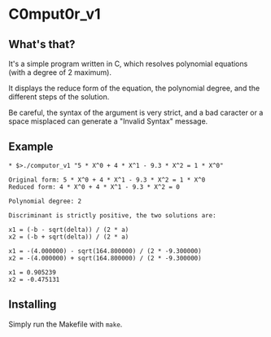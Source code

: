 # C0mput0r_v1

## What's that?

It's a simple program written in C, which resolves polynomial equations (with a degree of 2 maximum).

It displays the reduce form of the equation, the polynomial degree, and the different steps of the solution.

Be careful, the syntax of the argument is very strict, and a bad caracter or a space misplaced can  generate a "Invalid Syntax" message.

## Example

```* $>./computor_v1 "5 * X^0 + 4 * X^1 - 9.3 * X^2 = 1 * X^0"```


```
Original form: 5 * X^0 + 4 * X^1 - 9.3 * X^2 = 1 * X^0
Reduced form: 4 * X^0 + 4 * X^1 - 9.3 * X^2 = 0

Polynomial degree: 2

Discriminant is strictly positive, the two solutions are:

x1 = (-b - sqrt(delta)) / (2 * a)
x2 = (-b + sqrt(delta)) / (2 * a)

x1 = -(4.000000) - sqrt(164.800000) / (2 * -9.300000)
x2 = -(4.000000) + sqrt(164.800000) / (2 * -9.300000)

x1 = 0.905239
x2 = -0.475131
```

## Installing

Simply run the Makefile with ```make```.

